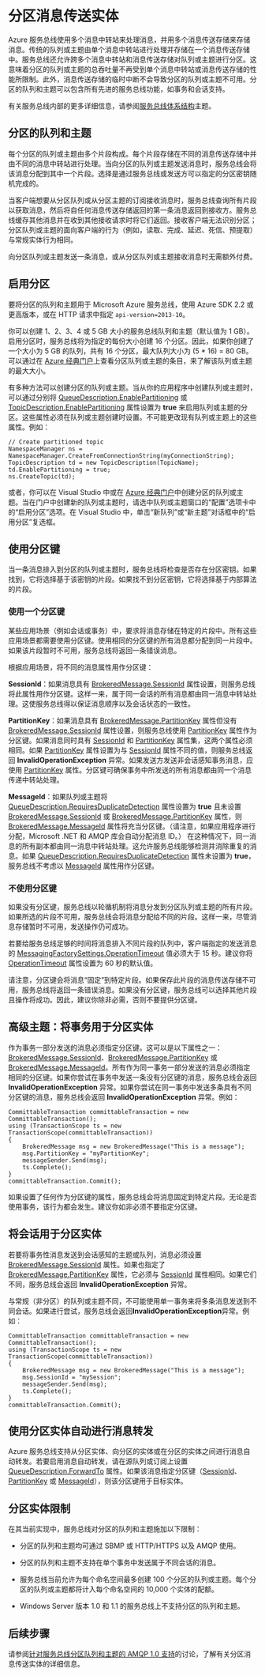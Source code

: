 <properties 
   pageTitle="分区消息传送实体 | Microsoft Azure"
   description="介绍如何使用多个消息中转站对消息传递实体进行分区。"
   services="service-bus"
   documentationCenter="na"
   authors="sethmanheim"
   manager="timlt"
   editor="tysonn" /> 
<tags 
   ms.service="service-bus"
   ms.date="12/28/2015"
   wacn.date="02/26/2016" />

# 分区消息传送实体

Azure 服务总线使用多个消息中转站来处理消息，并用多个消息传送存储来存储消息。传统的队列或主题由单个消息中转站进行处理并存储在一个消息传送存储中。服务总线还允许跨多个消息中转站和消息传送存储对队列或主题进行分区。这意味着分区的队列或主题的总吞吐量不再受到单个消息中转站或消息传送存储的性能所限制。此外，消息传送存储的临时中断不会导致分区的队列或主题不可用。分区的队列和主题可以包含所有先进的服务总线功能，如事务和会话支持。

有关服务总线内部的更多详细信息，请参阅[服务总线体系结构][]主题。

## 分区的队列和主题

每个分区的队列或主题由多个片段构成。每个片段存储在不同的消息传送存储中并由不同的消息中转站进行处理。当向分区的队列或主题发送消息时，服务总线会将该消息分配到其中一个片段。选择是通过服务总线或发送方可以指定的分区密钥随机完成的。

当客户端想要从分区队列或从分区主题的订阅接收消息时，服务总线查询所有片段以获取消息，然后将自任何消息传送存储返回的第一条消息返回到接收方。服务总线缓存其他消息并在收到其他接收请求时将它们返回。接收客户端无法识别分区；分区队列或主题的面向客户端的行为（例如，读取、完成、延迟、死信、预提取）与常规实体行为相同。

向分区队列或主题发送一条消息，或从分区队列或主题接收消息时无需额外付费。

## 启用分区

要将分区的队列和主题用于 Microsoft Azure 服务总线，使用 Azure SDK 2.2 或更高版本，或在 HTTP 请求中指定 `api-version=2013-10`。

你可以创建 1、2、3、4 或 5 GB 大小的服务总线队列和主题（默认值为 1 GB）。启用分区时，服务总线将为指定的每份大小创建 16 个分区。因此，如果你创建了一个大小为 5 GB 的队列，共有 16 个分区，最大队列大小为 (5 * 16) = 80 GB。可以通过在 [Azure 经典门户][]上查看分区队列或主题的条目，来了解该队列或主题的最大大小。

有多种方法可以创建分区的队列或主题。当从你的应用程序中创建队列或主题时，可以通过分别将 [QueueDescription.EnablePartitioning][] 或 [TopicDescription.EnablePartitioning][] 属性设置为 **true** 来启用队列或主题的分区。这些属性必须在队列或主题创建时设置。不可能更改现有队列或主题上的这些属性。例如：

```
// Create partitioned topic
NamespaceManager ns = NamespaceManager.CreateFromConnectionString(myConnectionString);
TopicDescription td = new TopicDescription(TopicName);
td.EnablePartitioning = true;
ns.CreateTopic(td);
```

或者，你可以在 Visual Studio 中或在 [Azure 经典门户][]中创建分区的队列或主题。当在门户中创建新的队列或主题时，请选中队列或主题窗口的“配置”选项卡中的“启用分区”选项。在 Visual Studio 中，单击“新队列”或“新主题”对话框中的“启用分区”复选框。

## 使用分区键

当一条消息排入到分区的队列或主题时，服务总线将检查是否存在分区密钥。如果找到，它将选择基于该密钥的片段。如果找不到分区密钥，它将选择基于内部算法的片段。

### 使用一个分区键

某些应用场景（例如会话或事务）中，要求将消息存储在特定的片段中。所有这些应用场景都需要使用分区键。使用相同的分区键的所有消息都分配到同一片段中。如果该片段暂时不可用，服务总线将返回一条错误消息。

根据应用场景，将不同的消息属性用作分区键：

**SessionId**：如果消息具有 [BrokeredMessage.SessionId][] 属性设置，则服务总线将此属性用作分区键。这样一来，属于同一会话的所有消息都由同一消息中转站处理。这使服务总线得以保证消息顺序以及会话状态的一致性。

**PartitionKey**：如果消息具有 [BrokeredMessage.PartitionKey][] 属性但没有 [BrokeredMessage.SessionId][] 属性设置，则服务总线使用 [PartitionKey][] 属性作为分区键。如果消息同时具有 [SessionId][] 和 [PartitionKey][] 属性集，这两个属性必须相同。如果 [PartitionKey][] 属性设置为与 [SessionId][] 属性不同的值，则服务总线返回 **InvalidOperationException** 异常。如果发送方发送非会话感知事务消息，应使用 [PartitionKey][] 属性。分区键可确保事务中所发送的所有消息都由同一个消息传递中转站处理。

**MessageId**：如果队列或主题将 [QueueDescription.RequiresDuplicateDetection][] 属性设置为 **true** 且未设置 [BrokeredMessage.SessionId][] 或 [BrokeredMessage.PartitionKey][] 属性，则 [BrokeredMessage.MessageId][] 属性将充当分区键。（请注意，如果应用程序进行分配，Microsoft .NET 和 AMQP 库会自动分配消息 ID。） 在这种情况下，同一消息的所有副本都由同一消息中转站处理。这允许服务总线能够检测并消除重复的消息。如果 [QueueDescription.RequiresDuplicateDetection][] 属性未设置为 **true**，服务总线不考虑以 [MessageId][] 属性用作分区键。

### 不使用分区键

如果没有分区键，服务总线以轮循机制将消息分发到分区队列或主题的所有片段。如果所选的片段不可用，服务总线会将消息分配给不同的片段。这样一来，尽管消息存储暂时不可用，发送操作仍可成功。

若要给服务总线足够的时间将消息排入不同片段的队列中，客户端指定的发送消息的 [MessagingFactorySettings.OperationTimeout][] 值必须大于 15 秒。建议你将 [OperationTimeout][] 属性设置为 60 秒的默认值。

请注意，分区键会将消息“固定”到特定片段。如果保存此片段的消息传送存储不可用，服务总线将返回一条错误消息。如果没有分区键，服务总线可以选择其他片段且操作将成功。因此，建议你除非必需，否则不要提供分区键。

## 高级主题：将事务用于分区实体

作为事务一部分发送的消息必须指定分区键。这可以是以下属性之一：[BrokeredMessage.SessionId][]、[BrokeredMessage.PartitionKey][] 或 [BrokeredMessage.MessageId][]。所有作为同一事务一部分发送的消息必须指定相同的分区键。如果你尝试在事务中发送一条没有分区键的消息，服务总线会返回 **InvalidOperationException** 异常。如果你尝试在同一事务中发送多条具有不同分区键的消息，服务总线会返回 **InvalidOperationException** 异常。例如：

```
CommittableTransaction committableTransaction = new CommittableTransaction();
using (TransactionScope ts = new TransactionScope(committableTransaction))
{
    BrokeredMessage msg = new BrokeredMessage("This is a message");
    msg.PartitionKey = "myPartitionKey";
    messageSender.Send(msg); 
    ts.Complete();
}
committableTransaction.Commit();
```

如果设置了任何作为分区键的属性，服务总线会将消息固定到特定片段。无论是否使用事务，该行为都会发生。建议你如非必须不要指定分区键。

## 将会话用于分区实体

若要将事务性消息发送到会话感知的主题或队列，消息必须设置 [BrokeredMessage.SessionId][] 属性。如果也指定了 [BrokeredMessage.PartitionKey][] 属性，它必须与 [SessionId][] 属性相同。如果它们不同，服务总线会返回 **InvalidOperationException** 异常。

与常规（非分区）的队列或主题不同，不可能使用单一事务来将多条消息发送到不同会话。如果进行尝试，服务总线会返回**InvalidOperationException**异常。例如：

```
CommittableTransaction committableTransaction = new CommittableTransaction();
using (TransactionScope ts = new TransactionScope(committableTransaction))
{
    BrokeredMessage msg = new BrokeredMessage("This is a message");
    msg.SessionId = "mySession";
    messageSender.Send(msg); 
    ts.Complete();
}
committableTransaction.Commit();
```

## 使用分区实体自动进行消息转发

Azure 服务总线支持从分区实体、向分区的实体或在分区的实体之间进行消息自动转发。若要启用消息自动转发，请在源队列或订阅上设置 [QueueDescription.ForwardTo][] 属性。如果该消息指定分区键（[SessionId][]、[PartitionKey][] 或 [MessageId][]），则该分区键用于目标实体。

## 分区实体限制

在其当前实现中，服务总线对分区的队列和主题施加以下限制：

-   分区的队列和主题均可通过 SBMP 或 HTTP/HTTPS 以及 AMQP 使用。

-   分区的队列和主题不支持在单个事务中发送属于不同会话的消息。

-   服务总线当前允许为每个命名空间最多创建 100 个分区的队列或主题。每个分区的队列或主题都将计入每个命名空间的 10,000 个实体的配额。

-   Windows Server 版本 1.0 和 1.1 的服务总线上不支持分区的队列和主题。

## 后续步骤

请参阅[针对服务总线分区队列和主题的 AMQP 1.0 支持][]的讨论，了解有关分区消息传送实体的详细信息。

  [服务总线体系结构]: /documentation/articles/service-bus-architecture
  [Azure 经典门户]: http://manage.windowsazure.cn
  [QueueDescription.EnablePartitioning]: https://msdn.microsoft.com/zh-cn/library/azure/microsoft.servicebus.messaging.queuedescription.enablepartitioning.aspx
  [TopicDescription.EnablePartitioning]: https://msdn.microsoft.com/zh-cn/library/azure/microsoft.servicebus.messaging.topicdescription.enablepartitioning.aspx
  [BrokeredMessage.SessionId]: https://msdn.microsoft.com/zh-cn/library/azure/microsoft.servicebus.messaging.brokeredmessage.sessionid.aspx
  [BrokeredMessage.PartitionKey]: https://msdn.microsoft.com/zh-cn/library/azure/microsoft.servicebus.messaging.brokeredmessage.partitionkey.aspx
  [SessionId]: https://msdn.microsoft.com/zh-cn/library/azure/microsoft.servicebus.messaging.brokeredmessage.sessionid.aspx
  [PartitionKey]: https://msdn.microsoft.com/zh-cn/library/azure/microsoft.servicebus.messaging.brokeredmessage.partitionkey.aspx
  [QueueDescription.RequiresDuplicateDetection]: https://msdn.microsoft.com/zh-cn/library/azure/microsoft.servicebus.messaging.queuedescription.requiresduplicatedetection.aspx
  [BrokeredMessage.MessageId]: https://msdn.microsoft.com/zh-cn/library/azure/microsoft.servicebus.messaging.brokeredmessage.messageid.aspx
  [MessageId]: https://msdn.microsoft.com/zh-cn/library/azure/microsoft.servicebus.messaging.brokeredmessage.messageid.aspx
  [QueueDescription.RequiresDuplicateDetection]: https://msdn.microsoft.com/zh-cn/library/azure/microsoft.servicebus.messaging.queuedescription.requiresduplicatedetection.aspx
  [MessagingFactorySettings.OperationTimeout]: https://msdn.microsoft.com/zh-cn/library/azure/microsoft.servicebus.messaging.messagingfactorysettings.operationtimeout.aspx
  [OperationTimeout]: https://msdn.microsoft.com/zh-cn/library/azure/microsoft.servicebus.messaging.messagingfactorysettings.operationtimeout.aspx
  [QueueDescription.ForwardTo]: https://msdn.microsoft.com/zh-cn/library/azure/microsoft.servicebus.messaging.queuedescription.forwardto.aspx
  [针对服务总线分区队列和主题的 AMQP 1.0 支持]: /documentation/articles/service-bus-partitioned-queues-and-topics-amqp-overview

<!---HONumber=Mooncake_0215_2016-->